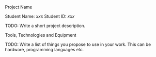 Project Name

Student Name: *xxx*   Student ID: *xxx*

  TODO: Write a short project description.

Tools, Technologies and Equipment

  TODO: Write a list of things you propose to use in your work. This can be hardware, programming languages etc.
